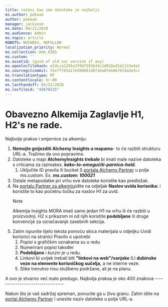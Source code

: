 ```yaml
---
title: rečeni kao ime datoteke je najbolji
ms.author: pebaum
author: pebaum
manager: jackiesm
ms.date: 04/21/2020
ms.audience: Admin
ms.topic: article
ROBOTS: NOINDEX, NOFOLLOW
localization_priority: Normal
ms.collection: Adm_O365
ms.custom: ''
ms.assetid: (guid of old soc version if any)
ms.openlocfilehash: e2dcca1295e37007593b34c2d818ad1d1133e4a1
ms.sourcegitcommit: 55eff703a17e500681d8fa6a87eb067019ade3cc
ms.translationtype: MT
ms.contentlocale: hr-HR
ms.lasthandoff: 04/22/2020
ms.locfileid: "43676525"
---
```

# <a name="required-alchemy-header-h1-h2s-dont-work"></a>Obavezno Alkemija Zaglavlje H1, H2's ne rade.
Najbolje prakse i smjernice za alkemiju:

1. **Nemojte gnijezditi Alchemy Insights u mapama**- to će razbiti strukturu URL-a. Tražimo da ovo popravimo.
1. Datoteke u mapi **AlchemyInsights trebale** bi imati male nazive datoteka s crticama za razmakex. ***kako-to-omogućiti-parnica-hold.***
    1. Uključite ID pravila ili bucket S [portala Alchemy Partner](https://alchemyportal.azurewebsites.net) u polje ms.custom. Ex. ***ms.custom: 100021***
1. Ostale metapodatke pri vrhu ove datoteke koristite kao predložak.
1. Na [portalu Partner za alkemiju](https://alchemyportal.azurewebsites.net)idite na odjeljak **Naslov uvida korisnika:** i koristite to kao početnu točku za naslov H1 za uvid. 
    > [!NOTE]
    > Alkemija Insights MORA imati samo jedan H1 na vrhu ili će razbiti u proizvodnji. H2 s prikazom ni od njih koristite **podebljane** ili druge konvencije za označavanje zasebnih sekcija.
1. Zatim ispunite tijelo teksta pomoću skica materijala u odjeljku Uvidi korisnici na stranici Pravilo o upotrebi
    1. Popisi s grafičkim oznakama su u redu
    1. Numerirani popisi također
    1. **Podebljano** i *kurziv* je u redu.
    1. Linkovi bi uvijek trebali biti **"linkovi na web"/vanjske** ILI **dubinske veze na elemente korisničkog sučelja,** a ne interne veze.
    1. Slike trenutno nisu službeno podržane, ali je na planu.

A ovo je stvarno već malo predugo. Najbolja praksa je oko 400 znakova ---------------------------------

Nakon što je vaš sadržaj spreman, povucite ga u živu granu. Zatim idite na [portal Alchemy Partner](https://alchemyportal.azurewebsites.net) i unesite naziv datoteke u polje URL-a. 